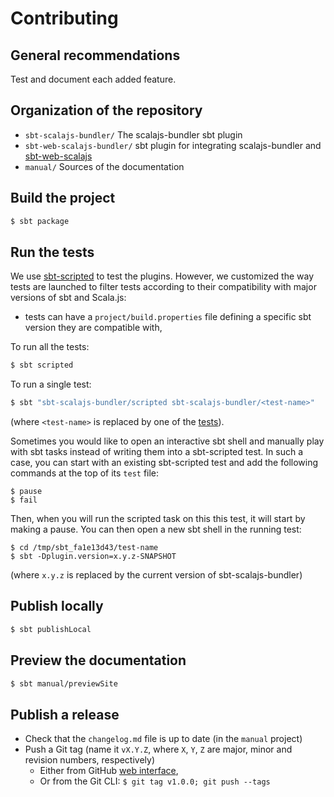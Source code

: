 Contributing
===========

## General recommendations

Test and document each added feature.

## Organization of the repository

- `sbt-scalajs-bundler/` The scalajs-bundler sbt plugin
- `sbt-web-scalajs-bundler/` sbt plugin for integrating scalajs-bundler and
[sbt-web-scalajs](https://github.com/vmunier/sbt-web-scalajs)
- `manual/` Sources of the documentation

## Build the project

~~~ sh
$ sbt package
~~~

## Run the tests

We use [sbt-scripted](http://eed3si9n.com/testing-sbt-plugins) to test the plugins. However, we customized
the way tests are launched to filter tests according to their compatibility with major versions of sbt and Scala.js:

- tests can have a `project/build.properties` file defining a specific sbt version they are compatible with,

To run all the tests:

~~~ sh
$ sbt scripted
~~~

To run a single test:

~~~ sh
$ sbt "sbt-scalajs-bundler/scripted sbt-scalajs-bundler/<test-name>"
~~~

(where `<test-name>` is replaced by one of the
[tests](https://github.com/scalacenter/scalajs-bundler/tree/main/sbt-scalajs-bundler/src/sbt-test/sbt-scalajs-bundler)).

Sometimes you would like to open an interactive sbt shell and manually play with
sbt tasks instead of writing them into a sbt-scripted test. In such a case, you
can start with an existing sbt-scripted test and add the following commands at
the top of its `test` file:

~~~
$ pause
$ fail
~~~

Then, when you will run the scripted task on this this test, it will start by
making a pause. You can then open a new sbt shell in the running test:

~~~
$ cd /tmp/sbt_fa1e13d43/test-name
$ sbt -Dplugin.version=x.y.z-SNAPSHOT
~~~

(where `x.y.z` is replaced by the current version of sbt-scalajs-bundler)

## Publish locally

~~~ sh
$ sbt publishLocal
~~~

## Preview the documentation

~~~ sh
$ sbt manual/previewSite
~~~

## Publish a release

- Check that the `changelog.md` file is up to date (in the `manual` project)
- Push a Git tag (name it `vX.Y.Z`, where `X`, `Y`, `Z` are major, minor and revision numbers, respectively)
  - Either from GitHub [web interface](https://github.com/scalacenter/scalajs-bundler/releases/new),
  - Or from the Git CLI: `$ git tag v1.0.0; git push --tags`
